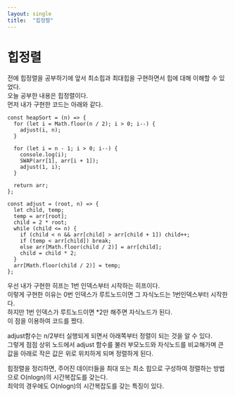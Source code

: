 ```yaml
---
layout: single
title:  "힙정렬"
---
```

  
# 힙정렬

전에 힙정렬을 공부하기에 앞서 최소힙과 최대힙을 구현하면서 힙에 대해 이해할 수 있었다.  
오늘 공부한 내용은 힙정렬이다.  
먼저 내가 구현한 코드는 아래와 같다.

```
const heapSort = (n) => {
  for (let i = Math.floor(n / 2); i > 0; i--) {
    adjust(i, n);
  }

  for (let i = n - 1; i > 0; i--) {
    console.log(i);
    SWAP(arr[1], arr[i + 1]);
    adjust(1, i);
  }

  return arr;
};

const adjust = (root, n) => {
  let child, temp;
  temp = arr[root];
  child = 2 * root;
  while (child <= n) {
    if (child < n && arr[child] > arr[child + 1]) child++;
    if (temp < arr[child]) break;
    else arr[Math.floor(child / 2)] = arr[child];
    child = child * 2;
  }
  arr[Math.floor(child / 2)] = temp;
};
```

우선 내가 구현한 히프는 1번 인덱스부터 시작하는 히프이다.  
이렇게 구현한 이유는 0번 인덱스가 루트노드이면 그 자식노드는 1번인덱스부터 시작한다.  
하지만 1번 인덱스가 루트노드이면 *2만 해주면 자식노드가 된다.  
이 점을 이용하여 코드를 짰다.  

adjust함수는 n/2부터 실행되게 되면서 아래쪽부터 정렬이 되는 것을 알 수 있다.  
그렇게 점점 상위 노드에서 adjust 함수를 불러 부모노드와 자식노드를 비교해가며 큰 값을 아래로 작은 값은 위로 위치하게 되며 정렬하게 된다.  
  
힙정렬을 정리하면, 주어진 데이터들을 최대 또는 최소 힙으로 구성하여 정렬하는 방법으로 O(nlogn)의 시간복잡도를 갖는다.  
최악의 경우에도 O(nlogn)의 시간복잡도를 갖는 특징이 있다.
